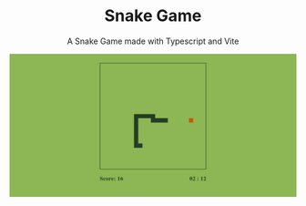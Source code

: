 <div align="center">
    <h1>Snake Game</h1>
    <p>A Snake Game made with Typescript and Vite</p>
    <img src="public/demo.gif" alt="demo">
</div>
